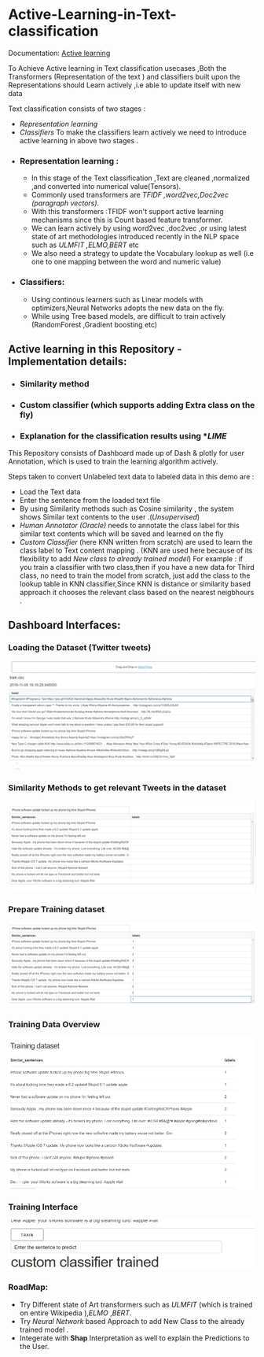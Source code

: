 # Active-Learning-in-Text-classification

Documentation:  [Active learning](https://rajagurunath.github.io/Active-Learning-in-Text-classification/)


To Achieve  Active learning  in Text classification usecases ,Both the Transformers (Representation of the text ) and classifiers built upon the Representations should Learn actively ,i.e able to update itself with new data 

Text classification consists of two stages : 
- *Representation learning*
- *Classifiers*
To make the classifiers learn actively we need to introduce active learning in above two stages .
- ### Representation learning :
  - In this stage of the Text classification ,Text are cleaned ,normalized ,and converted into numerical value(Tensors).
  - Commonly used transformers are *TFIDF ,word2vec,Doc2vec (paragraph vectors)*.
  - With this transformers :TFIDF won't support active learning mechanisms since this is Count based feature transformer.
  - We can learn actively by using word2vec ,doc2vec ,or using latest state of art methodologies  introduced recently in the NLP space        such as *ULMFIT ,ELMO,BERT* etc
  - We also need a strategy to update the Vocabulary lookup as well (i.e one to one mapping between the word and numeric value)
- ### Classifiers:
  - Using continous learners such as Linear models with optimizers,Neural Networks adopts the new data on the fly.
  - While using Tree based models, are difficult to train actively (RandomForest ,Gradient boosting etc)
 
## Active learning in this Repository -Implementation details:
- ### Similarity method
- ### Custom classifier (which supports adding Extra class on the fly)
- ### Explanation for the classification results using **LIME*
This Repository consists of Dashboard made up of Dash & plotly for user Annotation, which is used to train the learning 
algorithm actively.

Steps taken to convert Unlabeled text data to labeled data in this demo are :
- Load the Text data
- Enter the sentence from the loaded text file 
- By using Similarity methods such as Cosine similarity , the system shows Similar text contents to the user .(*Unsupervised*)
- *Human Annotator (Oracle)* needs to annotate the class label for this similar text contents which will be saved and learned on the
  fly
- *Custom Classifier* (here KNN written from scratch) are used to learn the class label to Text content mapping .
  (KNN are used here because of its flexibility to add *New class to already trained model*)
  For example : if you train a classifier with two class,then if you have a new data for Third class, no need to train the 
  model from scratch, just add the class to the lookup table in KNN classifier,Since KNN is distance or similarity based approach it 
  chooses the relevant class based on the nearest neigbhours .
 ## Dashboard Interfaces:
 ### Loading the Dataset (Twitter tweets)
![Dataset loading interface](IMG/dataset_loaded.JPG)
### Similarity Methods to get relevant Tweets in the dataset
![similar tweets](IMG/similarity_output.JPG)
### Prepare Training dataset
![prepare training data](IMG/after_human_annotation.JPG)
### Training Data Overview
![view the training data](IMG/prepared_training_dataset.JPG)
### Training Interface
![train](IMG/training_interface.JPG)




### RoadMap:
- Try Different state of Art transformers such as *ULMFIT* (which is trained on entire Wikipedia ),*ELMO* ,*BERT*.
- Try *Neural Network* based Approach to add New Class to the already trained model .
- Integerate with **Shap** Interpretation as well to explain the Predictions to the User.
  
  
  
  
  
  


















